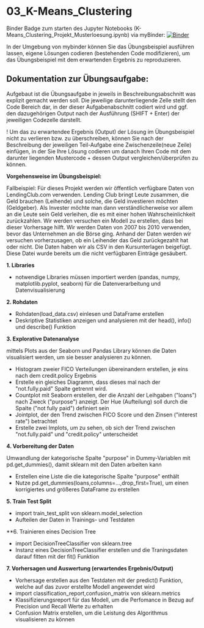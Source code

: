 # 03_K-Means_Clustering

 Binder Badge zum starten des Jupyter Notebooks (K-Means_Clustering_Projekt_Musterloesung.ipynb) via myBinder: [![Binder](https://mybinder.org/badge_logo.svg)](https://mybinder.org/v2/gh/tristii/02_Decision_Tree/main?labpath=Decision_Trees_und_Random_Forests_Projekt_Musterloesung.ipynb) 

In der Umgebung von mybinder können Sie das Übungsbeispiel ausführen lassen, eigene Lösungen codieren (bestehenden Code modifizieren), um das Übungsbeispiel mit dem erwartenden Ergebnis zu reproduzieren.

## Dokumentation zur Übungsaufgabe: 
Aufgebaut ist die Übungsaufgabe in jeweils in Beschreibungsabschnitt was explizit gemacht werden soll. Die jeweilige darunterliegende Zelle stellt den Code Bereich dar, in der dieser Aufgabenabschnitt codiert wird und ggf. den dazugehörigen Output nach der Ausführung (SHIFT + Enter) der jeweiligen Codezelle darstellt.

! Um das zu erwartendee Ergebnis (Output) der Lösung im Übungsbeispiel nicht zu verlieren bzw. zu überschreiben, können Sie nach der Beschreibung der jeweiligen Teil-Aufgabe eine Zwischenzeile(neue Zeile) einfügen, in der Sie Ihre Lösung codieren um danach Ihren Code mit dem darunter liegenden Mustercode + dessen Output vergleichen/überprüfen zu können. 

**Vorgehensweise im Übungsbeispiel:**

Fallbeispiel: Für dieses Projekt werden wir öffentlich verfügbare Daten von LendingClub.com verwenden. Lending Club bringt Leute zusammen, die Geld brauchen (Leihende) und solche, die Geld investieren möchten (Geldgeber). Als Invester möchte man dann verständlicherweise vor allem an die Leute sein Geld verleihen, die es mit einer hohen Wahrscheinlichkeit zurückzahlen. Wir werden versuchen ein Modell zu erstellen, dass bei dieser Vorhersage hilft.
Wir werden Daten von 2007 bis 2010 verwenden, bevor das Unternehmen an die Börse ging. Anhand der Daten werden wir versuchen vorherzusagen, ob ein Leihender das Geld zurückgezahlt hat oder nicht. Die Daten haben wir als CSV in den Kursunterlagen beigefügt. Diese Datei wurde bereits um die nicht verfügbaren Einträge gesäubert.

**1. Libraries**
* notwendige Libraries müssen importiert werden (pandas, numpy, matplotlib.pyplot, seaborn) für die Datenverarbeitung und Datenvisualisierung

**2. Rohdaten**
* Rohdaten(load_data.csv) einlesen und DataFrame erstellen
* Deskriptive Statistiken anzeigen und analysieren mit der head(), info() und describe() Funktion

**3. Explorative Datenanalyse**

mittels Plots aus der Seaborn und Pandas Library können die Daten visualisiert werden, um sie besser analysieren zu können. 
* Histogram zweier FICO Verteilungen übereinandern erstellen, je eins nach dem credit.policy Ergebnis
* Erstelle ein gleiches Diagramm, dass dieses mal nach der "not.fully.paid" Spalte getrennt wird.
* Countplot mit Seaborn erstellen, der die  Anzahl der Leihgaben ("loans") nach Zweck ("purpose") anzeigt. Der Hue (Aufteilung) soll durch die Spalte ("not fully paid") definiert sein
* Jointplot, der den Trend zwischen FICO Score und den Zinsen ("interest rate") betrachtet
* Erstelle zwei lmplots, um zu sehen, ob sich der Trend zwischen "not.fully.paid" und "credit.policy" unterscheidet

**4. Vorbereitung der Daten**

Umwandlung der kategorische Spalte "purpose" in Dummy-Variablen mit pd.get_dummies(), damit sklearn mit den Daten arbeiten kann 
* Erstellen eine Liste die die kategorische Spalte "purpose" enthält
* Nutze pd.get_dummies(loans,columns=...,drop_first=True), um einen korrigiertes und größeres DataFrame zu erstellen


**5. Train Test Split**
* import train_test_split von sklearn.model_selection
* Aufteilen der Daten in Trainings- und Testdaten

**6. Trainieren eines Decision Tree
* import DecisionTreeClassifier von sklearn.tree
* Instanz eines DecisionTreeClassifier erstellen und die Traningsdaten darauf fitten mit der fit() Funktion

**7. Vorhersagen und Auswertung (erwartendes Ergebnis/Output)**
* Vorhersage erstellen aus den Testdaten mit der predict() Funktion, welche auf das zuvor erstellte Modell angewendet wird
* import classification_report,confusion_matrix von sklearn.metrics 
* Klassifizierungsreport für das Modell, um die Perfomance in Bezug auf Precision und Recall Werte zu erhalten 
* Confusion Matrix erstellen, um die Leistung des Algorithmus visualisieren zu können
